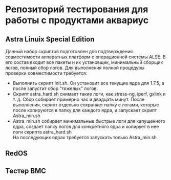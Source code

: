 # Репозиторий тестирования для работы с продуктами аквариус
## Astra Linuix Special Edition
Данный набор скриптов подготовлен для подтверждения совместимости аппаратных платформ с операционной системы ALSE. В его состав входит все пакеты и их установщик, минимальный сборщик логов, полный сбор логов. Для выполнения полной процедуры проверки совместимости требуется:
- Выполнить скрипт init.sh. Он установит все текущие ядра для 1.7.5, а после запустит сбор "тяжелых" логов.  
- Скрипт astra_hard.sh снимает такие логи, как stress-ng, iperf, gxlink и т. д. Сбор собирает примерно час и двадцать минут. После выполнения, скрипт отдельно сохраняет папку с логами, которые после копируются в папку для каждого ядра, и запускает скрипт Astra_min.sh  
- Astra_min.sh собирает минимальные быстрые логи для хапущенного ядра, создает папку логов для конкретного ядра и копирует в нее логи скрипта astra_hard.sh  
На последующих ядрах требуется запускать только Astra_min.sh  
## RedOS
## Тестер BMC 
